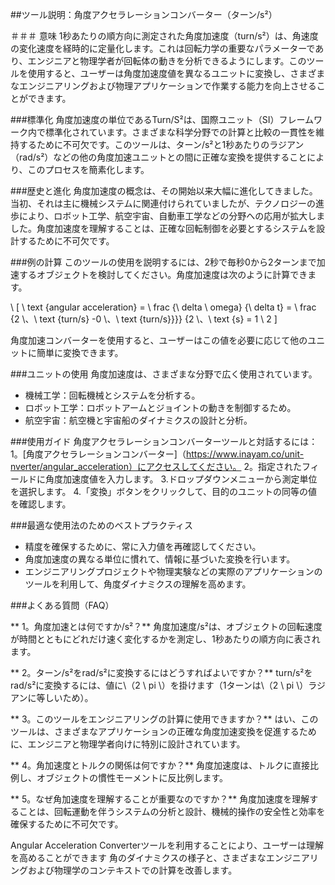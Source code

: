 ##ツール説明：角度アクセラレーションコンバーター（ターン/s²）

＃＃＃ 意味
1秒あたりの順方向に測定された角度加速度（turn/s²）は、角速度の変化速度を経時的に定量化します。これは回転力学の重要なパラメーターであり、エンジニアと物理学者が回転体の動きを分析できるようにします。このツールを使用すると、ユーザーは角度加速度値を異なるユニットに変換し、さまざまなエンジニアリングおよび物理アプリケーションで作業する能力を向上させることができます。

###標準化
角度加速度の単位であるTurn/S²は、国際ユニット（SI）フレームワーク内で標準化されています。さまざまな科学分野での計算と比較の一貫性を維持するために不可欠です。このツールは、ターン/s²と1秒あたりのラジアン（rad/s²）などの他の角度加速ユニットとの間に正確な変換を提供することにより、このプロセスを簡素化します。

###歴史と進化
角度加速度の概念は、その開始以来大幅に進化してきました。当初、それは主に機械システムに関連付けられていましたが、テクノロジーの進歩により、ロボット工学、航空宇宙、自動車工学などの分野への応用が拡大しました。角度加速度を理解することは、正確な回転制御を必要とするシステムを設計するために不可欠です。

###例の計算
このツールの使用を説明するには、2秒で毎秒0から2ターンまで加速するオブジェクトを検討してください。角度加速度は次のように計算できます。

\ [
\ text {angular acceleration} = \ frac {\ delta \ omega} {\ delta t} = \ frac {2 \、\ text {turn/s} -0 \、\ text {turn/s}}}} {2 \、\ text {s} = 1 \ 2
\]

角度加速コンバーターを使用すると、ユーザーはこの値を必要に応じて他のユニットに簡単に変換できます。

###ユニットの使用
角度加速度は、さまざまな分野で広く使用されています。
- 機械工学：回転機械とシステムを分析する。
- ロボット工学：ロボットアームとジョイントの動きを制御するため。
- 航空宇宙：航空機と宇宙船のダイナミクスの設計と分析。

###使用ガイド
角度アクセラレーションコンバーターツールと対話するには：
1。[角度アクセラレーションコンバーター]（https://www.inayam.co/unit-nverter/angular_acceleration）にアクセスしてください。
2。指定されたフィールドに角度加速度値を入力します。
3.ドロップダウンメニューから測定単位を選択します。
4.「変換」ボタンをクリックして、目的のユニットの同等の値を確認します。

###最適な使用法のためのベストプラクティス
- 精度を確保するために、常に入力値を再確認してください。
- 角度加速度の異なる単位に慣れて、情報に基づいた変換を行います。
- エンジニアリングプロジェクトや物理実験などの実際のアプリケーションのツールを利用して、角度ダイナミクスの理解を高めます。

###よくある質問（FAQ）

** 1。角度加速とは何ですか/s²？**
角度加速度/s²は、オブジェクトの回転速度が時間とともにどれだけ速く変化するかを測定し、1秒あたりの順方向に表されます。

** 2。ターン/s²をrad/s²に変換するにはどうすればよいですか？**
turn/s²をrad/s²に変換するには、値に\（2 \ pi \）を掛けます（1ターンは\（2 \ pi \）ラジアンに等しいため）。

** 3。このツールをエンジニアリングの計算に使用できますか？**
はい、このツールは、さまざまなアプリケーションの正確な角度加速変換を促進するために、エンジニアと物理学者向けに特別に設計されています。

** 4。角加速度とトルクの関係は何ですか？**
角度加速度は、トルクに直接比例し、オブジェクトの慣性モーメントに反比例します。

** 5。なぜ角加速度を理解することが重要なのですか？**
角度加速度を理解することは、回転運動を伴うシステムの分析と設計、機械的操作の安全性と効率を確保するために不可欠です。

Angular Acceleration Converterツールを利用することにより、ユーザーは理解を高めることができます 角のダイナミクスの様子と、さまざまなエンジニアリングおよび物理学のコンテキストでの計算を改善します。